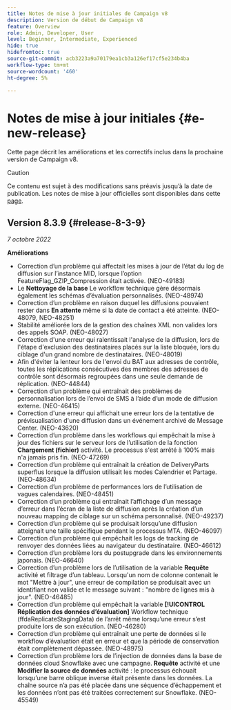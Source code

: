 ```yaml
---
title: Notes de mise à jour initiales de Campaign v8
description: Version de début de Campaign v8
feature: Overview
role: Admin, Developer, User
level: Beginner, Intermediate, Experienced
hide: true
hidefromtoc: true
source-git-commit: acb3223a9a70179ea1cb3a126ef17cf5e234b4ba
workflow-type: tm+mt
source-wordcount: '460'
ht-degree: 5%

---
```


# Notes de mise à jour initiales {#e-new-release}

Cette page décrit les améliorations et les correctifs inclus dans la prochaine version de Campaign v8.

>[!CAUTION]
>
> Ce contenu est sujet à des modifications sans préavis jusqu’à la date de publication. Les notes de mise à jour officielles sont disponibles dans cette [page](../start/release-notes.md).

## Version 8.3.9 {#release-8-3-9}

_7 octobre 2022_

**Améliorations**

* Correction d’un problème qui affectait les mises à jour de l’état du log de diffusion sur l’instance MID, lorsque l’option FeatureFlag_GZIP_Compression était activée. (NEO-49183)
* Le **Nettoyage de la base** Le workflow technique gère désormais également les schémas d’évaluation personnalisés. (NEO-48974)
* Correction d’un problème en raison duquel les diffusions pouvaient rester dans **En attente** même si la date de contact a été atteinte. (NEO-48079, NEO-48251)
* Stabilité améliorée lors de la gestion des chaînes XML non valides lors des appels SOAP. (NEO-48027)
* Correction d&#39;une erreur qui ralentissait l&#39;analyse de la diffusion, lors de l&#39;étape d&#39;exclusion des destinataires placés sur la liste bloquée, lors du ciblage d&#39;un grand nombre de destinataires. (NEO-48019)
* Afin d&#39;éviter la lenteur lors de l&#39;envoi du BAT aux adresses de contrôle, toutes les réplications consécutives des membres des adresses de contrôle sont désormais regroupées dans une seule demande de réplication. (NEO-44844)
* Correction d’un problème qui entraînait des problèmes de personnalisation lors de l’envoi de SMS à l’aide d’un mode de diffusion externe. (NEO-46415)
* Correction d&#39;une erreur qui affichait une erreur lors de la tentative de prévisualisation d&#39;une diffusion dans un événement archivé de Message Center. (NEO-43620)
* Correction d’un problème dans les workflows qui empêchait la mise à jour des fichiers sur le serveur lors de l’utilisation de la fonction **Chargement (fichier)** activité. Le processus s&#39;est arrêté à 100% mais n&#39;a jamais pris fin. (NEO-47269)
* Correction d’un problème qui entraînait la création de DeliveryParts superflus lorsque la diffusion utilisait les modes Calendrier et Partage. (NEO-48634)
* Correction d’un problème de performances lors de l’utilisation de vagues calendaires. (NEO-48451)
* Correction d’un problème qui entraînait l’affichage d’un message d’erreur dans l’écran de la liste de diffusion après la création d’un nouveau mapping de ciblage sur un schéma personnalisé. (NEO-49237)
* Correction d’un problème qui se produisait lorsqu’une diffusion atteignait une taille spécifique pendant le processus MTA. (NEO-46097)
* Correction d’un problème qui empêchait les logs de tracking de renvoyer des données liées au navigateur du destinataire. (NEO-46612)
* Correction d’un problème lors du postupgrade dans les environnements japonais. (NEO-46640)
* Correction d’un problème lors de l’utilisation de la variable **Requête** activité et filtrage d’un tableau. Lorsqu&#39;un nom de colonne contenait le mot &quot;Mettre à jour&quot;, une erreur de compilation se produisait avec un identifiant non valide et le message suivant : &quot;nombre de lignes mis à jour&quot;. (NEO-46485)
* Correction d’un problème qui empêchait la variable **[!UICONTROL Réplication des données d’évaluation]** Workflow technique (ffdaReplicateStagingData) de l’arrêt même lorsqu’une erreur s’est produite lors de son exécution. (NEO-46280)
* Correction d’un problème qui entraînait une perte de données si le workflow d’évaluation était en erreur et que la période de conservation était complètement dépassée. (NEO-48975)
* Correction d’un problème lors de l’injection de données dans la base de données cloud Snowflake avec une campagne. **Requête** activité et une **Modifier la source de données** activité : le processus échouait lorsqu’une barre oblique inverse était présente dans les données. La chaîne source n’a pas été placée dans une séquence d’échappement et les données n’ont pas été traitées correctement sur Snowflake. (NEO-45549)
